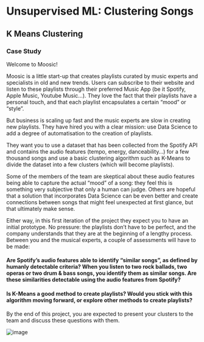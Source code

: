 # Unsupervised ML: Clustering Songs


## K Means Clustering


### Case Study
Welcome to Moosic!

Moosic is a little start-up that creates playlists curated by music experts and specialists in old and new trends. Users can subscribe to their website and listen to these playlists through their preferred Music App (be it Spotify, Apple Music, Youtube Music…). They love the fact that their playlists have a personal touch, and that each playlist encapsulates a certain “mood” or “style”.

But business is scaling up fast and the music experts are slow in creating new playlists. They have hired you with a clear mission: use Data Science to add a degree of automatisation to the creation of playlists.

They want you to use a dataset that has been collected from the Spotify API and contains the audio features (tempo, energy, danceability…) for a few thousand songs and use a basic clustering algorithm such as K-Means to divide the dataset into a few clusters (which will become playlists).

Some of the members of the team are skeptical about these audio features being able to capture the actual “mood” of a song: they feel this is something very subjective that only a human can judge. Others are hopeful that a solution that incorporates Data Science can be even better and create connections between songs that might feel unexpected at first glance, but that ultimately make sense.

Either way, in this first iteration of the project they expect you to have an initial prototype. No pressure: the playlists don’t have to be perfect, and the company understands that they are at the beginning of a lengthy process. Between you and the musical experts, a couple of assessments will have to be made:

#### Are Spotify’s audio features able to identify “similar songs”, as defined by humanly detectable criteria? When you listen to two rock ballads, two operas or two drum & bass songs, you identify them as similar songs. Are these similarities detectable using the audio features from Spotify?
#### Is K-Means a good method to create playlists? Would you stick with this algorithm moving forward, or explore other methods to create playlists?
By the end of this project, you are expected to present your clusters to the team and discuss these questions with them.



![image](https://github.com/lisardo-iniesta/datascience-bootcamp/assets/126266573/26de6cc6-dfc7-4e5d-bc03-3b6b4a23574d)


